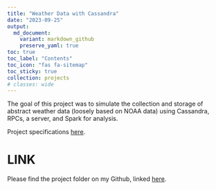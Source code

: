 ```yaml
---
title: "Weather Data with Cassandra"
date: "2023-09-25"
output:
  md_document:
    variant: markdown_github
    preserve_yaml: true
toc: true
toc_label: "Contents"
toc_icon: "fas fa-sitemap"
toc_sticky: true
collection: projects
# classes: wide
---
```



The goal of this project was to simulate the collection and storage of abstract weather data (loosely based on NOAA data) using Cassandra, RPCs, a server, and Spark for analysis.

Project specifications [here](https://github.com/cs544-wisc/s23/tree/main/p5).

# LINK

Please find the project folder on my Github, linked [here](https://github.com/cjabplanalp/cs544/tree/main/cassandra_weather).
